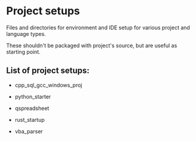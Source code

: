 # Project setups

Files and directories for environment and IDE setup
for various project and language types.

These shouldn't be packaged with project's source, but are useful as starting point.


## List of project setups:

- cpp_sql_gcc_windows_proj

- python_starter

- qspreadsheet

- rust_startup

- vba_parser
